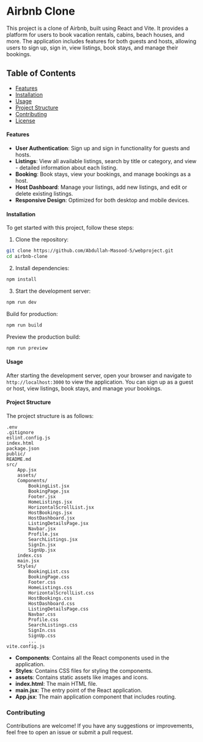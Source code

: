 # Airbnb Clone

This project is a clone of Airbnb, built using React and Vite. It provides a platform for users to book vacation rentals, cabins, beach houses, and more. The application includes features for both guests and hosts, allowing users to sign up, sign in, view listings, book stays, and manage their bookings.

## Table of Contents

- [Features](#features)
- [Installation](#installation)
- [Usage](#usage)
- [Project Structure](#project-structure)
- [Contributing](#contributing)
- [License](#license)

#### Features

- **User Authentication**: Sign up and sign in functionality for guests and hosts.
- **Listings**: View all available listings, search by title or category, and view - detailed information about each listing.
- **Booking**: Book stays, view your bookings, and manage bookings as a host.
- **Host Dashboard**: Manage your listings, add new listings, and edit or delete existing listings.
- **Responsive Design**: Optimized for both desktop and mobile devices.

#### Installation

To get started with this project, follow these steps:

1. Clone the repository:

```bash
git clone https://github.com/Abdullah-Masood-5/webproject.git
cd airbnb-clone
```

2. Install dependencies:

```bash
npm install
```

3. Start the development server:

```bash
npm run dev
```

Build for production:

```bash
npm run build
```

Preview the production build:

```bash
npm run preview
```

#### Usage

After starting the development server, open your browser and navigate to `http://localhost:3000` to view the application. You can sign up as a guest or host, view listings, book stays, and manage your bookings.

#### Project Structure

The project structure is as follows:

```plaintext
.env
.gitignore
eslint.config.js
index.html
package.json
public/
README.md
src/
    App.jsx
    assets/
    Components/
        BookingList.jsx
        BookingPage.jsx
        Footer.jsx
        HomeListings.jsx
        HorizontalScrollList.jsx
        HostBookings.jsx
        HostDashboard.jsx
        ListingDetailsPage.jsx
        Navbar.jsx
        Profile.jsx
        SearchListings.jsx
        SignIn.jsx
        SignUp.jsx
    index.css
    main.jsx
    Styles/
        BookingList.css
        BookingPage.css
        Footer.css
        HomeListings.css
        HorizontalScrollList.css
        HostBookings.css
        HostDashboard.css
        ListingDetailsPage.css
        Navbar.css
        Profile.css
        SearchListings.css
        SignIn.css
        SignUp.css
        ...
vite.config.js
```

- **Components**: Contains all the React components used in the application.
- **Styles**: Contains CSS files for styling the components.
- **assets**: Contains static assets like images and icons.
- **index.html**: The main HTML file.
- **main.jsx**: The entry point of the React application.
- **App.jsx**: The main application component that includes routing.

### Contributing

Contributions are welcome! If you have any suggestions or improvements, feel free to open an issue or submit a pull request.
